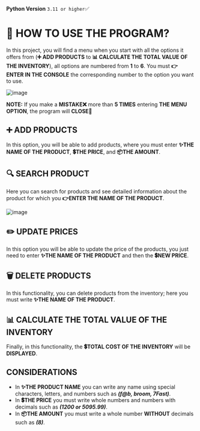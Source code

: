 **Python Version** `3.11 or higher`✅

# 🚀 HOW TO USE THE PROGRAM?
In this project, you will find a menu when you start with all the options it offers from (**➕ ADD PRODUCTS** to **📊 CALCULATE THE TOTAL VALUE OF THE INVENTORY**), all options are numbered from **1** to **6**. You must **👉 ENTER IN THE CONSOLE** the corresponding number to the option you want to use.

![image](https://github.com/user-attachments/assets/4ee36be3-3e29-4ec9-b6fd-1102507d9be4)

**NOTE:** If you make a **MISTAKE❌** more than **5 TIMES** entering **THE MENU OPTION**, the program will **CLOSE👋**

## ➕ ADD PRODUCTS
In this option, you will be able to add products, where you must enter **✨THE NAME OF THE PRODUCT**, **💲THE PRICE**, and **📦THE AMOUNT**.

## 🔍 SEARCH PRODUCT
Here you can search for products and see detailed information about the product for which you **👉ENTER THE NAME OF THE PRODUCT**.

![image](https://github.com/user-attachments/assets/9209ddfb-3332-4d7a-9c24-cad345fabb4a)

## ✏️ UPDATE PRICES 
In this option you will be able to update the price of the products, you just need to enter **✨THE NAME OF THE PRODUCT** and then the **💲NEW PRICE**.

## 🗑️ DELETE PRODUCTS
In this functionality, you can delete products from the inventory; here you must write **✨THE NAME OF THE PRODUCT**.

## 📊 CALCULATE THE TOTAL VALUE OF THE INVENTORY
Finally, in this functionality, the **💲TOTAL COST OF THE INVENTORY** will be **DISPLAYED**.

## CONSIDERATIONS
- In **✨THE PRODUCT NAME** you can write any name using special characters, letters, and numbers such as ***(f@b, broom, 7Fast)***.
- In **💲THE PRICE** you must write whole numbers and numbers with decimals such as ***(1200 or 5095.99)***.
- In **📦THE AMOUNT** you must write a whole number **WITHOUT** decimals such as ***(8)***.
